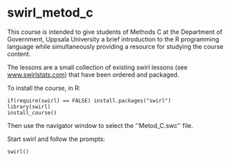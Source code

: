 # swirl_metod_c


This course is intended to give students of Methods C at the Department of Government, Uppsala University a brief introduction to the R programming language while simultaneously providing a resource for studying the course content. 

The lessons are a small collection of existing swirl lessons (see www.swirlstats.com) that have been ordered and packaged.  

To install the course, in R:
```
if(require(swirl) == FALSE) install.packages("swirl")
library(swirl)
install_course()
```
Then use the navigator window to select the ''Metod_C.swc'' file.

Start swirl and follow the prompts:
```
swirl()
```

